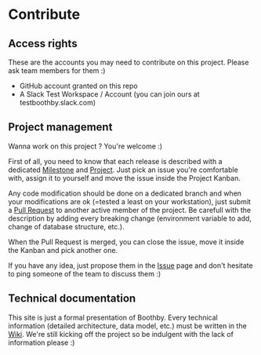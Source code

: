 # Contribute

## Access rights

These are the accounts you may need to contribute on this project. Please ask team members for them :)
- GitHub account granted on this repo
- A Slack Test Workspace / Account (you can join ours at testboothby.slack.com)

## Project management

Wanna work on this project ? You're welcome :)

First of all, you need to know that each release is described with a dedicated [Milestone](https://github.com/thomah/boothby/milestones) and [Project](https://github.com/thomah/boothby/projects). Just pick an issue you're comfortable with, assign it to yourself and move the issue inside the Project Kanban.

Any code modification should be done on a dedicated branch and when your modifications are ok (=tested a least on your workstation), just submit a [Pull Request](https://github.com/thomah/boothby/pulls) to another active member of the project. Be carefull with the description by adding every breaking change (environment variable to add, change of database structure, etc.).

When the Pull Request is merged, you can close the issue, move it inside the Kanban and pick another one.

If you have any idea, just propose them in the [Issue](https://github.com/thomah/boothby/issues) page and don't hesitate to ping someone of the team to discuss them :)

## Technical documentation

This site is just a formal presentation of Boothby. Every technical information (detailed architecture, data model, etc.) must be written in the [Wiki](https://github.com/thomah/boothby/wiki). We're still kicking off the project so be indulgent with the lack of information please :)

